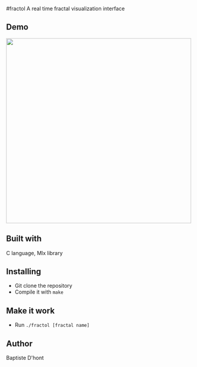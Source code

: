 #fractol
  A real time fractal visualization interface
  
## Demo
  <img src="fractol_demo.gif" width="500"></img>

## Built with
  C language, Mlx library

## Installing
  - Git clone the repository
  - Compile it with `make`

## Make it work
  - Run `./fractol [fractal name]`
## Author
  Baptiste D'hont
  
